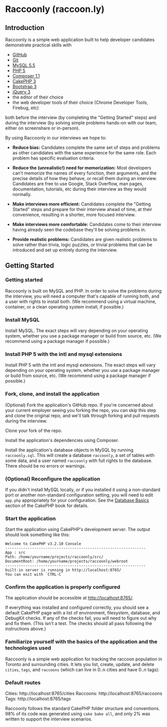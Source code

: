 # Raccoonly (raccoon.ly)

## Introduction

Raccoonly is a simple web application built to help developer candidates demonstrate practical skills with

* [GitHub](https://github.com/)
* [Git](https://git-scm.com/)
* [MySQL 5.5](https://www.mysql.com/)
* [PHP 5](http://php.net/)
* [Composer 1.1](https://getcomposer.org/)
* [CakePHP 3](http://cakephp.org/)
* [Bootstrap 3](http://getbootstrap.com/)
* [jQuery 3](https://jquery.com/)
* the editor of their choice
* the web developer tools of their choice (Chrome Developer Tools, Firebug, etc)

both before the interview (by completing the "Getting Started" steps) and during the interview (by solving simple problems hands-on with our team, either on screenshare or in-person).

By using Raccoonly in our interviews we hope to:

* **Reduce bias:** Candidates complete the same set of steps and problems as other candidates with the same experience for the same role.  Each problem has specific evaluation criteria.

* **Reduce the (unrealistic!) need for memorization:** Most developers can't memorize the names of every function, their arguments, and the precise details of how they behave, or recall them during an interview.  Candidates are free to use Google, Stack Overflow, man pages, documentation, tutorials, etc during their interview as they would normally.

* **Make interviews more efficient:** Candidates complete the "Getting Started" steps and prepare for their interview ahead of time, at their convenience, resulting in a shorter, more focused interview.

* **Make interviews more comfortable:** Candidates come to their interview having already seen the codebase they'll be solving problems in.

* **Provide realistic problems:** Candidates are given realistic problems to solve rather than trivia, logic puzzles, or trivial problems that can be introduced and set up entirely during the interview.

## Getting Started

### Getting started

Raccoonly is built on MySQL and PHP.  In order to solve the problems during the interview, you will need a computer that's capable of running both, and a user with rights to install both.  (We recommend using a virtual machine, container, or a clean operating system install, if possible.)

### Install MySQL

Install MySQL.  The exact steps will vary depending on your operating system, whether you use a package manager or build from source, etc.  (We recommend using a package manager if possible.)

### Install PHP 5 with the intl and mysql extensions

Install PHP 5 with the intl and mysql extensions.  The exact steps will vary depending on your operating system, whether you use a package manager or build from source, etc.  (We recommend using a package manager if possible.)

### Fork, clone, and install the application

(Optional) Fork the application's GitHub repo.  If you're concerned about your current employer seeing you forking the repo, you can skip this step and clone the original repo, and we'll talk through forking and pull requests during the interview.

Clone your fork of the repo.

Install the application's dependencies using Composer.

Install the application's database objects in MySQL by running `raccoonly.sql`.  This will create a database `raccoonly`, a set of tables with some data, and a user named `raccoonly` with full rights to the database.  There should be no errors or warnings.

### (Optional) Reconfigure the application

If you didn't install MySQL locally, or if you installed it using a non-standard port or another non-standard configuration setting, you will need to edit `app.php` appropriately for your configuration.  See the [Database Basics](http://book.cakephp.org/3.0/en/orm/database-basics.html#configuration) section of the CakePHP book for details.

### Start the application

Start the application using CakePHP's development server.  The output should look something like this:

```
Welcome to CakePHP v3.2.10 Console
---------------------------------------------------------------
App : src
Path: /home/yourname/projects/raccoonly/src/
DocumentRoot: /home/yourname/projects/raccoonly/webroot
---------------------------------------------------------------
built-in server is running in http://localhost:8765/
You can exit with `CTRL-C`
```

### Confirm the application is properly configured

The application should be accessible at [http://localhost:8765/](http://localhost:8765/).

If everything was installed and configured correctly, you should see a default CakePHP page with a list of environment, filesystem, database, and DebugKit checks.  If any of the checks fail, you will need to figure out why and fix them.  (This isn't a test.  The checks should all pass following the instructions above.)

### Familiarize yourself with the basics of the application and the technologies used

Raccoonly is a simple web application for tracking the raccoon population in Toronto and surrounding cities.  It lets you list, create, update, and delete `cities`, `tags`, and `raccoons` (which can live in 0..n cities and have 0..n tags):

### Default routes
Cities: http://localhost:8765/cities
Raccoons: http://localhost:8765/raccoons
Tags: http://localhost:8765/tags

Raccoonly follows the standard CakePHP folder structure and conventions.  98% of its code was generated using `cake bake all`, and only 2% was written to support the interview scenarios.
